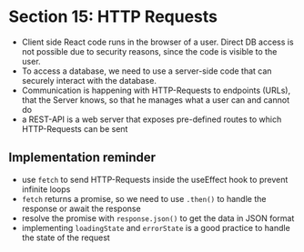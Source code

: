 # Section 15: HTTP Requests
- Client side React code runs in the browser of a user. Direct DB access is not possible due to security reasons, since the code is visible to the user.
- To access a database, we need to use a server-side code that can securely interact with the database.
- Communication is happening with HTTP-Requests to endpoints (URLs), that the Server knows, so that he manages what a user can and cannot do
- a REST-API is a web server that exposes pre-defined routes to which HTTP-Requests can be sent

## Implementation reminder
- use `fetch` to send HTTP-Requests inside the useEffect hook to prevent infinite loops
- `fetch` returns a promise, so we need to use `.then()` to handle the response or await the response
- resolve the promise with `response.json()` to get the data in JSON format
- implementing `loadingState` and `errorState` is a good practice to handle the state of the request